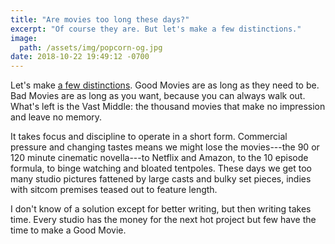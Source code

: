 ```yaml
---
title: "Are movies too long these days?"
excerpt: "Of course they are. But let's make a few distinctions."
image:
  path: /assets/img/popcorn-og.jpg
date: 2018-10-22 19:49:12 -0700
---
```


Let's make [a few distinctions](https://www.indiewire.com/2018/10/should-movies-be-shorter-1202014312/). Good Movies are as long as they need to be. Bad Movies are as long as you want, because you can always walk out. What's left is the Vast Middle: the thousand movies that make no impression and leave no memory.

It takes focus and discipline to operate in a short form. Commercial pressure and changing tastes means we might lose the movies---the 90 or 120 minute cinematic novella---to Netflix and Amazon, to the 10 episode formula, to binge watching and bloated tentpoles. These days we get too many studio pictures fattened by large casts and bulky set pieces, indies with sitcom premises teased out to feature length.

I don't know of a solution except for better writing, but then writing takes time. Every studio has the money for the next hot project but few have the time to make a Good Movie.
